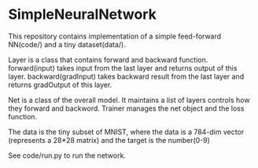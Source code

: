 # SimpleNeuralNetwork

This repository contains implementation of a simple feed-forward NN(code/) and a tiny dataset(data/).

Layer is a class that contains forward and backward function. forward(input) takes input from the last
layer and returns output of this layer. backward(gradInput) takes backward result from the last layer
and returns gradOutput of this layer.

Net is a class of the overall model. It maintains a list of layers controls how they forward and backword.
Trainer manages the net object and the loss function.

The data is the tiny subset of MNIST, where the data is a 784-dim vector (represents a 28*28 matrix) and
the target is the number(0-9)

See code/run.py to run the network. 
